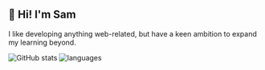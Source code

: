 ## 👋 Hi! I'm Sam

I like developing anything web-related, but have a keen ambition to expand my learning beyond.

![GitHub stats](https://github-readme-stats.vercel.app/api?username=SamuelMereau&custom_title=GitHub%20Stats&count_private=true&show_icons=true&theme=nord&bg_color=-60,0e1420,262c38&icon_color=81A1C1&border_radius=10&border_color=2e3440&hide=contribs&line_height=24)
![languages](https://github-readme-stats.vercel.app/api/top-langs/?username=SamuelMereau&theme=nord&bg_color=-45,0e1420,1e2430&border_radius=10&border_color=2e3440&layout=compact&card_width=250)